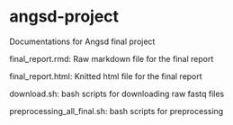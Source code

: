 # angsd-project
Documentations for Angsd final project

final_report.rmd: Raw markdown file for the final report

final_report.html: Knitted html file for the final report

download.sh: bash scripts for downloading raw fastq files

preprocessing_all_final.sh: bash scripts for preprocessing

